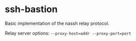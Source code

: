 # ssh-bastion

Basic implementation of the nassh relay protocol.

Relay server options: `--proxy-host=addr --proxy-port=port`